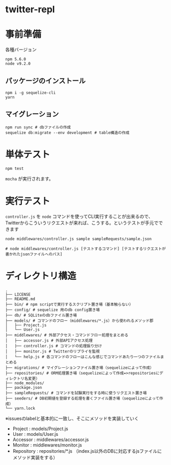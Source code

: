 # twitter-repl

# 事前準備
各種バージョン
```
npm 5.6.0
node v9.2.0
```

## パッケージのインストール
```shell
npm i -g sequelize-cli
yarn
```

## マイグレーション
```shell
npm run sync # dbファイルの作成
sequelize db:migrate --env development # table構造の作成
```

# 単体テスト
```
npm test
```
`mocha` が実行されます。


# 実行テスト

`controller.js` を `node` コマンドを使ってCLI実行することが出来るので、
Twitterからこういうリクエストが来れば、こうする。というテストが手元でできます

```shell
node middlewares/controller.js sample sampleRequests/sample.json

# node middlewares/controller.js [テストするコマンド] [テストするリクエストが書かれたjsonファイルへのパス]
```

# ディレクトリ構造

```
.
├── LICENSE
├── README.md
├── bin/ # npm scriptで実行するスクリプト置き場（基本触らない）
├── config/ # sequelize 用のdb config置き場
├── db/ # SQLiteのdbファイル置き場
├── models/ # コマンドのフロー（middlewares/*.js）から使われるメソッド郡
│   ├── Project.js
│   └── User.js
├── middlewares/ # 外部アクセス・コマンドフロー処理をまとめる
│   ├── accessor.js # 外部APIアクセス処理
│   ├── controller.js # コマンドの処理振り分け
│   ├── monitor.js # Twitterのリプライを監視
│   └── help.js # 各コマンドのフローはこんな感じでコマンドあたり一つのファイルまとめる
├── migrations/ # マイグレーションファイル置き場（sequelizeによって作成）
├── repositories/ # ORM処理置き場（sequelizeによって作成=>repositoriesにディレクトリ名変更）
├── node_modules/ 
├── package.json
├── sampleRequests/ # コマンドを試験実行をする時に使うリクエスト置き場
├── seeders/ # DB初期値を登録する処理を書くファイル置き場（sequelizeによって作成）
└── yarn.lock
```

※issuesのlabelと基本的に一致し、そこにメソッドを実装していく

- Project : models/Project.js
- User : models/User.js
- Accessor : middlewares/accessor.js
- Monitor : middlewares/monitor.js
- Repository : repositories/*.js （index.js以外のDBに対応するjsファイルにメソッド実装をする）
